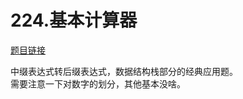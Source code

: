 # 224.基本计算器  

[题目链接](https://leetcode-cn.com/problems/basic-calculator/)  

中缀表达式转后缀表达式，数据结构栈部分的经典应用题。  
需要注意一下对数字的划分，其他基本没啥。

